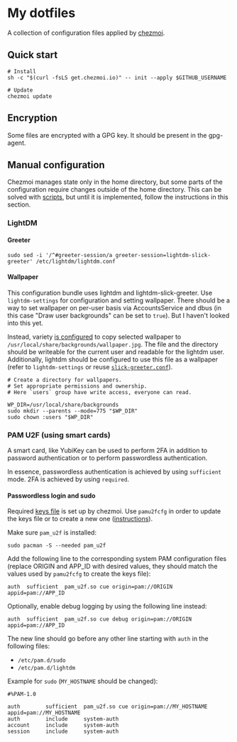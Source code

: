 # My dotfiles

A collection of configuration files applied by [chezmoi].

## Quick start

```shell
# Install
sh -c "$(curl -fsLS get.chezmoi.io)" -- init --apply $GITHUB_USERNAME
```

```shell
# Update
chezmoi update
```

## Encryption

Some files are encrypted with a GPG key.
It should be present in the gpg-agent.

## Manual configuration

Chezmoi manages state only in the home directory,
but some parts of the configuration require changes outside of the home directory.
This can be solved with [scripts](https://www.chezmoi.io/user-guide/use-scripts-to-perform-actions/),
but until it is implemented, follow the instructions in this section.

### LightDM

#### Greeter

```shell
sudo sed -i '/^#greeter-session/a greeter-session=lightdm-slick-greeter' /etc/lightdm/lightdm.conf
```

#### Wallpaper

This configuration bundle uses lightdm and lightdm-slick-greeter. Use `lightdm-settings` for configuration and setting
wallpaper. There should be a way to set wallpaper on per-user basis via AccountsService and dbus (in this case "Draw
user backgrounds" can be set to `true`). But I haven't looked into this yet.

Instead, variety [is configured](https://github.com/Zebradil/dotfiles/blob/380fcaa817738056ce83cc7beb730de08663348c/src/private_dot_config/variety/scripts/executable_set_wallpaper#L289-L291)
to copy selected wallpaper to `/usr/local/share/backgrounds/wallpaper.jpg`. The file and the directory should be
writeable for the current user and readable for the lightdm user. Additionally, lightdm should be configured to use this
file as a wallpaper (refer to `lightdm-settings` or reuse [`slick-greeter.conf`](./snippets/slick-greeter.conf)).

```shell
# Create a directory for wallpapers.
# Set appropriate permissions and ownership.
# Here `users` group have write access, everyone can read.

WP_DIR=/usr/local/share/backgrounds
sudo mkdir --parents --mode=775 "$WP_DIR"
sudo chown :users "$WP_DIR"
```

### PAM U2F (using smart cards)

A smart card, like YubiKey can be used to perform 2FA in addition to password authentication or to perform passwordless
authentication.

In essence, passwordless authentication is achieved by using `sufficient` mode. 2FA is achieved by using `required`.

#### Passwordless login and sudo

Required [keys file](./src/private_dot_config/Yubico/encrypted_u2f_keys.asc) is set up by chezmoi.
Use `pamu2fcfg` in order to update the keys file or to create a new one
([instructions](https://github.com/Yubico/pam-u2f#registration)).

Make sure `pam_u2f` is installed:

```shell
sudo pacman -S --needed pam_u2f
```

Add the following line to the corresponding system PAM configuration files (replace ORIGIN and APP_ID with desired
values, they should match the values used by `pamu2fcfg` to create the keys file):

```shell
auth  sufficient  pam_u2f.so cue origin=pam://ORIGIN appid=pam://APP_ID
```

Optionally, enable debug logging by using the following line instead:

```shell
auth  sufficient  pam_u2f.so cue debug origin=pam://ORIGIN appid=pam://APP_ID
```

The new line should go before any other line starting with `auth` in the following files:

- `/etc/pam.d/sudo`
- `/etc/pam.d/lightdm`

Example for `sudo` (`MY_HOSTNAME` should be changed):

```
#%PAM-1.0

auth		sufficient	pam_u2f.so cue origin=pam://MY_HOSTNAME appid=pam://MY_HOSTNAME
auth		include		system-auth
account		include		system-auth
session		include		system-auth
```

[chezmoi]: https://chezmoi.io
